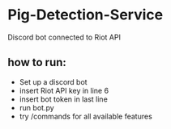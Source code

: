 # Pig-Detection-Service
Discord bot connected to Riot API
## how to run:
* Set up a discord bot
* insert Riot API key in line 6
* insert bot token in last line
* run bot.py
* try /commands for all available features
